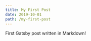 ```yaml
---
title: My First Post
date: 2019-10-01
path: /my-first-post
---
```

First Gatsby post written in Markdown!